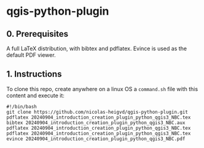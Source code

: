 # qgis-python-plugin

## 0. Prerequisites
A full LaTeX distribution, with bibtex and pdflatex. Evince is used as the default PDF viewer.

## 1. Instructions
To clone this repo, create anywhere on a linux OS a `command.sh` file with this content and execute it:    

`#!/bin/bash`    
`git clone https://github.com/nicolas-heigvd/qgis-python-plugin.git`  
`pdflatex 20240904_introduction_creation_plugin_python_qgis3_NBC.tex`  
`bibtex 20240904_introduction_creation_plugin_python_qgis3_NBC.aux`  
`pdflatex 20240904_introduction_creation_plugin_python_qgis3_NBC.tex`  
`pdflatex 20240904_introduction_creation_plugin_python_qgis3_NBC.tex`  
`evince 20240904_introduction_creation_plugin_python_qgis3_NBC.pdf`  
